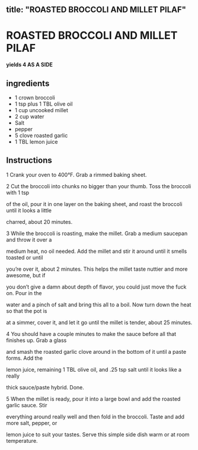 

title: "ROASTED BROCCOLI AND MILLET PILAF"
---
# ROASTED BROCCOLI AND MILLET PILAF



#### yields  4 AS A SIDE


## ingredients
* 1 crown broccoli 
* 1 tsp plus 1 TBL olive oil 
* 1 cup uncooked millet 
* 2 cup water 
* Salt 
* pepper 
* 5 clove roasted garlic 
* 1 TBL lemon juice 



## Instructions
1 Crank your oven to 400°F. Grab a rimmed baking sheet.

2 Cut the broccoli into chunks no bigger than your thumb. Toss the broccoli with 1 tsp

of the oil, pour it in one layer on the baking sheet, and roast the broccoli until it looks a little

charred, about 20 minutes.

3 While the broccoli is roasting, make the millet. Grab a medium saucepan and throw it over a

medium heat, no oil needed. Add the millet and stir it around until it smells toasted or until

you’re over it, about 2 minutes. This helps the millet taste nuttier and more awesome, but if

you don’t give a damn about depth of flavor, you could just move the fuck on. Pour in the

water and a pinch of salt and bring this all to a boil. Now turn down the heat so that the pot is

at a simmer, cover it, and let it go until the millet is tender, about 25 minutes.

4 You should have a couple minutes to make the sauce before all that finishes up. Grab a glass

and smash the roasted garlic clove around in the bottom of it until a paste forms. Add the

lemon juice, remaining 1 TBL olive oil, and .25 tsp salt until it looks like a really

thick sauce/paste hybrid. Done.

5 When the millet is ready, pour it into a large bowl and add the roasted garlic sauce. Stir

everything around really well and then fold in the broccoli. Taste and add more salt, pepper, or

lemon juice to suit your tastes. Serve this simple side dish warm or at room temperature.






